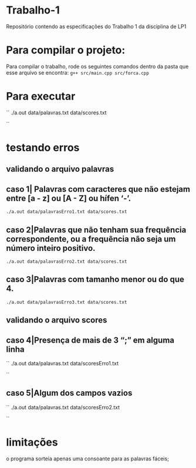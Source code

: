  # Trabalho-1
Repositório contendo as especificações do Trabalho 1 da disciplina de LP1

# Para compilar o projeto:
Para compilar o trabalho, rode os seguintes comandos dentro da pasta que esse arquivo se encontra:
``
g++ src/main.cpp src/forca.cpp
``
# Para executar 
``
./a.out data/palavras.txt data/scores.txt

``
# testando erros

## validando o arquivo palavras

## caso 1| Palavras com caracteres que não estejam entre [a - z] ou [A - Z] ou hífen ‘-’. 
``
./a.out data/palavrasErro1.txt data/scores.txt
``
## caso 2|Palavras que não tenham sua frequência correspondente, ou a frequência não seja um número inteiro positivo.
``
./a.out data/palavrasErro2.txt data/scores.txt
``
## caso 3|Palavras com tamanho menor ou do que 4.
``
 ./a.out data/palavrasErro3.txt data/scores.txt
``
## validando o arquivo scores
## caso 4|Presença de mais de 3 “;” em alguma linha


``
 ./a.out data/palavras.txt data/scoresErro1.txt

``
## caso 5|Algum dos campos vazios

``
 ./a.out data/palavras.txt data/scoresErro2.txt

``
# limitações
o programa sorteia apenas uma consoante para as palavras fáceis;
